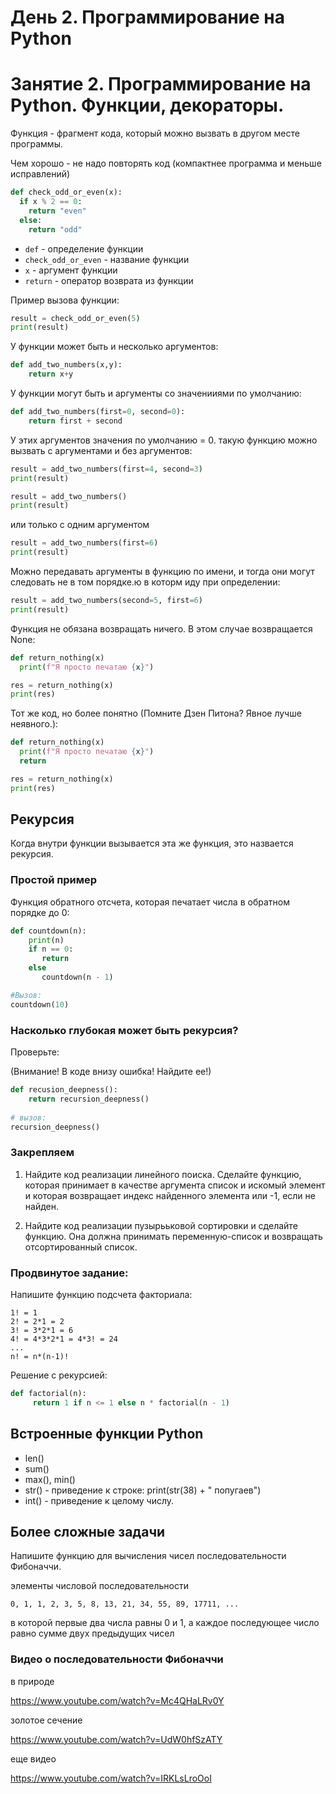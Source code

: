 # День 2. Программирование на Python

# Занятие 2. Программирование на Python. Функции, декораторы.

Функция - фрагмент кода, который можно вызвать в другом месте программы.

Чем хорошо - не надо повторять код (компактнее программа и меньше исправлений)

```python
def check_odd_or_even(x):
  if x % 2 == 0:
    return "even"
  else:
    return "odd"  
```

* `def` - определение функции
* `check_odd_or_even` - название функции
* `x` - аргумент функции
* `return` - оператор возврата из функции

Пример вызова функции:

```python
result = check_odd_or_even(5)
print(result)
```

У функции может быть и несколько аргументов:

```python
def add_two_numbers(x,y):
    return x+y
```

У функции могут быть и аргументы со значенииями по умолчанию:

```python
def add_two_numbers(first=0, second=0):
    return first + second
```

У этих аргументов значения по умолчанию = 0.
такую функцию можно вызвать c аргументами и без аргументов:

```python
result = add_two_numbers(first=4, second=3)
print(result)

result = add_two_numbers()
print(result)
```

или только с одним аргументом

```python
result = add_two_numbers(first=6)
print(result)
```

Можно передавать аргументы в функцию по имени, и тогда они могут следовать не в том порядке.ю в которм иду при определении:

```python
result = add_two_numbers(second=5, first=6)
print(result)
```

Функция не обязана возвращать ничего. В этом случае возвращается None:

```python
def return_nothing(x)
  print(f"Я просто печатаю {x}")

res = return_nothing(x)
print(res)
```

Тот же код, но более понятно (Помните Дзен Питона? Явное лучше неявного.):

```python
def return_nothing(x)
  print(f"Я просто печатаю {x}")
  return

res = return_nothing(x)
print(res)
```


## Рекурсия

Когда внутри функции вызывается эта же функция, это назвается рекурсия.

### Простой пример 

Функция обратного отсчета, которая печатает числа в обратном порядке до 0:

```python
def countdown(n):
    print(n)
    if n == 0:
       return
    else
       countdown(n - 1)

#Вызов:
countdown(10)
```

### Насколько глубокая может быть рекурсия?

Проверьте:

(Внимание! В коде внизу ошибка! Найдите ее!)

```python
def recusion_deepness():
    return recursion_deepness()
 
# вызов:
recursion_deepness()
```

### Закрепляем

1. Найдите код реализации линейного поиска. Сделайте функцию, которая принимает в качестве аргумента список и искомый элемент и которая возвращает индекс найденного элемента или -1, если не найден.

2. Найдите код реализации пузырььковой сортировки и сделайте функцию. Она должна принимать переменную-список и возвращать отсортированный список.

### Продвинутое задание:

Напишите функцию подсчета факториала:

```
1! = 1
2! = 2*1 = 2
3! = 3*2*1 = 6
4! = 4*3*2*1 = 4*3! = 24
...
n! = n*(n-1)! 
```

Решение c рекурсией:

```python
def factorial(n):
     return 1 if n <= 1 else n * factorial(n - 1)
```

## Встроенные функции Python

* len()
* sum()
* max(), min()
* str() - приведение к строке: print(str(38) + " попугаев")
* int() - приведение к целому числу.

## Более сложные задачи

Напишите функцию для вычисления чисел последовательности Фибоначчи.

элементы числовой последовательности

    0, 1, 1, 2, 3, 5, 8, 13, 21, 34, 55, 89, 17711, ...

в которой первые два числа равны 0 и 1, а каждое последующее число равно сумме двух предыдущих чисел

### Видео о последовательности Фибоначчи 

в природе

https://www.youtube.com/watch?v=Mc4QHaLRv0Y

золотое сечение

https://www.youtube.com/watch?v=UdW0hfSzATY

еще видео

https://www.youtube.com/watch?v=IRKLsLroOoI


